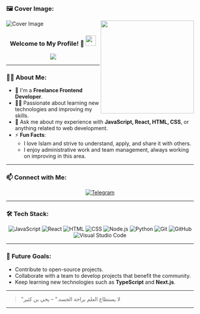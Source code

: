 ### 🖼 Cover Image:
![Cover Image](https://drive.google.com/uc?export=view&id=1Dx8LkBHP9DcVHmnQ2mtVelOELHifdwtq)
<img align="right" src="https://c.tenor.com/_DOBjnGspYAAAAAM/code-coding.gif" width="250">

<h3 align="center">
  Welcome to My Profile! 👋
  <img src="https://media.giphy.com/media/hvRJCLFzcasrR4ia7z/giphy.gif" width="28">
</h3>

<p align="center">
  <a href="https://github.com/DenverCoder1/readme-typing-svg">
    <img src="https://readme-typing-svg.herokuapp.com/?lines=Frontend%20Web%20Developer;Always%20Learning%20New%20Things;Passionate%20Coder&font=Fira%20Code&center=true&width=440&height=45&color=f75c7e&vCenter=true&size=22">
  </a>
</p>

---

### 👨‍💻 About Me:
- 🏢 I'm a **Freelance Frontend Developer**.
- 👨‍💻 Passionate about learning new technologies and improving my skills.
- 💬 Ask me about my experience with **JavaScript, React, HTML, CSS**, or anything related to web development.
- ⚡ **Fun Facts**:
  - I love Islam and strive to understand, apply, and share it with others.
  - I enjoy administrative work and team management, always working on improving in this area.

---

### 📫 Connect with Me:
<p align="center">
  <a href="https://t.me/T2022A" target="_blank">
    <img src="https://img.shields.io/badge/-Telegram-0077B5?style=for-the-badge&logo=telegram&logoColor=white" alt="Telegram">
  </a>
</p>

---

### 🛠 Tech Stack:
<p align="center">
  <img src="https://img.shields.io/badge/-JavaScript-05122A?style=flat&logo=javascript" alt="JavaScript">
  <img src="https://img.shields.io/badge/-React-05122A?style=flat&logo=react" alt="React">
  <img src="https://img.shields.io/badge/-HTML-05122A?style=flat&logo=HTML5" alt="HTML">
  <img src="https://img.shields.io/badge/-CSS-05122A?style=flat&logo=CSS3&logoColor=1572B6" alt="CSS">
  <img src="https://img.shields.io/badge/-Node.js-05122A?style=flat&logo=node.js&logoColor=339933" alt="Node.js">
  <img src="https://img.shields.io/badge/-Python-05122A?style=flat&logo=python" alt="Python">
  <img src="https://img.shields.io/badge/-Git-05122A?style=flat&logo=git" alt="Git">
  <img src="https://img.shields.io/badge/-GitHub-05122A?style=flat&logo=github" alt="GitHub">
  <img src="https://img.shields.io/badge/-Visual%20Studio%20Code-05122A?style=flat&logo=visual-studio-code&logoColor=007ACC" alt="Visual Studio Code">
</p>

---

### 🌟 Future Goals:
- Contribute to open-source projects.
- Collaborate with a team to develop projects that benefit the community.
- Keep learning new technologies such as **TypeScript** and **Next.js**.

---

> "لا يستطاع العلم براحة الجسد." – يحي بن كثير

---


